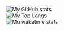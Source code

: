 ![My GitHub stats](https://github-readme-stats.vercel.app/api?username=Midorina&count_private=true&show_icons=true&theme=ayu-mirage)  
![My Top Langs](https://github-readme-stats.vercel.app/api/top-langs/?username=Midorina&theme=ayu-mirage)  
![Mu wakatime stats](https://github-readme-stats.vercel.app/api/wakatime?username=Midorina&theme=ayu-mirage)
